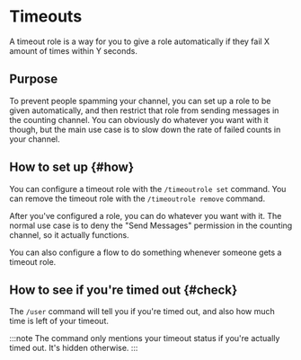 # Timeouts

A timeout role is a way for you to give a role automatically if they fail X amount of times within Y seconds.


## Purpose

To prevent people spamming your channel, you can set up a role to be given automatically, and then restrict that role from sending messages in the counting channel. You can obviously do whatever you want with it though, but the main use case is to slow down the rate of failed counts in your channel.


## How to set up {#how}

You can configure a timeout role with the `/timeoutrole set` command. You can remove the timeout role with the `/timeoutrole remove` command.

After you've configured a role, you can do whatever you want with it. The normal use case is to deny the "Send Messages" permission in the counting channel, so it actually functions.

You can also configure a flow to do something whenever someone gets a timeout role.


## How to see if you're timed out {#check}

The `/user` command will tell you if you're timed out, and also how much time is left of your timeout.

:::note
The command only mentions your timeout status if you're actually timed out. It's hidden otherwise.
:::